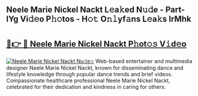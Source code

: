 ## Neele Marie Nickel Nackt L𝚎a𝚔ed N𝚞𝚍e - Part-lYg Vi𝚍𝚎o P𝚑𝚘tos - H𝚘𝚝 O𝚗𝚕yf𝚊ns L𝚎a𝚔s IrMhk

# <h2><a href="http://kfcr7w.oniu.top/?m=Neele+Marie+Nickel+Nackt">🔗👉 🔴 Neele Marie Nickel Nackt P𝚑ot𝚘𝚜 V𝚒d𝚎o</a></h2>

[![Neele Marie Nickel Nackt Nu𝚍e𝚜](https://i.imgur.com/0qMVB7G.gif)](http://kfcr7w.oniu.top/?m=Neele+Marie+Nickel+Nackt)
Web-based entertainer and multimedia designer Neele Marie Nickel Nackt, known for disseminating dance and lifestyle knowledge through popular dance trends and brief videos. Compassionate healthcare professional Neele Marie Nickel Nackt, celebrated for their dedication and kindness in caring for others.  

